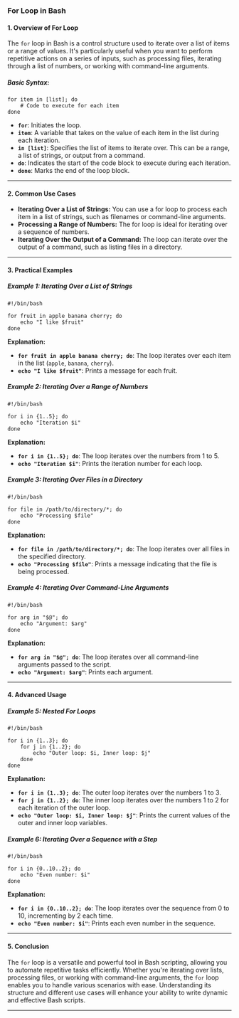 ### **For Loop in Bash**
#### **1. Overview of For Loop**
The `for` loop in Bash is a control structure used to iterate over a list of items or a range of values. It's particularly useful when you want to perform repetitive actions on a series of inputs, such as processing files, iterating through a list of numbers, or working with command-line arguments.
##### **Basic Syntax:**
```
for item in [list]; do
    # Code to execute for each item
done
```
- **`for`**: Initiates the loop.
- **`item`**: A variable that takes on the value of each item in the list during each iteration.
- **`in [list]`**: Specifies the list of items to iterate over. This can be a range, a list of strings, or output from a command.
- **`do`**: Indicates the start of the code block to execute during each iteration.
- **`done`**: Marks the end of the loop block.
---
#### **2. Common Use Cases**
- **Iterating Over a List of Strings:** You can use a for loop to process each item in a list of strings, such as filenames or command-line arguments.
- **Processing a Range of Numbers:** The for loop is ideal for iterating over a sequence of numbers.
- **Iterating Over the Output of a Command:** The loop can iterate over the output of a command, such as listing files in a directory.
---
#### **3. Practical Examples**
##### **Example 1: Iterating Over a List of Strings**
```
#!/bin/bash

for fruit in apple banana cherry; do
    echo "I like $fruit"
done
```
**Explanation:**
- **`for fruit in apple banana cherry; do`**: The loop iterates over each item in the list (`apple`, `banana`, `cherry`).
- **`echo "I like $fruit"`**: Prints a message for each fruit.

##### **Example 2: Iterating Over a Range of Numbers**
```
#!/bin/bash

for i in {1..5}; do
    echo "Iteration $i"
done
```
**Explanation:**
- **`for i in {1..5}; do`**: The loop iterates over the numbers from 1 to 5.
- **`echo "Iteration $i"`**: Prints the iteration number for each loop.

##### **Example 3: Iterating Over Files in a Directory**
```
#!/bin/bash

for file in /path/to/directory/*; do
    echo "Processing $file"
done
```
**Explanation:**
- **`for file in /path/to/directory/*; do`**: The loop iterates over all files in the specified directory.
- **`echo "Processing $file"`**: Prints a message indicating that the file is being processed.

##### **Example 4: Iterating Over Command-Line Arguments**
```
#!/bin/bash

for arg in "$@"; do
    echo "Argument: $arg"
done
```
**Explanation:**
- **`for arg in "$@"; do`**: The loop iterates over all command-line arguments passed to the script.
- **`echo "Argument: $arg"`**: Prints each argument.
---
#### **4. Advanced Usage**
##### **Example 5: Nested For Loops**
```
#!/bin/bash

for i in {1..3}; do
    for j in {1..2}; do
        echo "Outer loop: $i, Inner loop: $j"
    done
done
```
**Explanation:**
- **`for i in {1..3}; do`**: The outer loop iterates over the numbers 1 to 3.
- **`for j in {1..2}; do`**: The inner loop iterates over the numbers 1 to 2 for each iteration of the outer loop.
- **`echo "Outer loop: $i, Inner loop: $j"`**: Prints the current values of the outer and inner loop variables.
##### **Example 6: Iterating Over a Sequence with a Step**
```
#!/bin/bash

for i in {0..10..2}; do
    echo "Even number: $i"
done
```
**Explanation:**
- **`for i in {0..10..2}; do`**: The loop iterates over the sequence from 0 to 10, incrementing by 2 each time.
- **`echo "Even number: $i"`**: Prints each even number in the sequence.
---
#### **5. Conclusion**
The `for` loop is a versatile and powerful tool in Bash scripting, allowing you to automate repetitive tasks efficiently. Whether you're iterating over lists, processing files, or working with command-line arguments, the `for` loop enables you to handle various scenarios with ease. Understanding its structure and different use cases will enhance your ability to write dynamic and effective Bash scripts.

---
